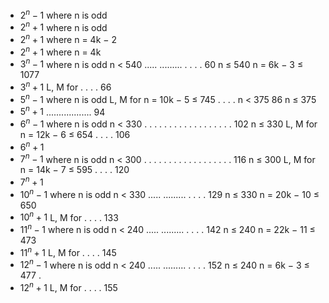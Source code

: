  * $2^n − 1$ where n is odd
 * $2^n + 1$ where n is odd
 * $2^n + 1$ where n = 4k − 2
 * $2^n + 1$ where n = 4k
 * $3^n − 1$ where n is odd      n < 540  .....      .........          . . . . 60
                   n ≤ 540             n = 6k − 3 ≤ 1077
 * $3^n + 1$                       L, M for                    . . . . 66
 * $5^n − 1$ where n is odd                 L, M for n = 10k − 5 ≤ 745 . . . .
                   n < 375                                         86
                   n ≤ 375
 * $5^n + 1$                     ..................                     94
 * $6^n − 1$ where n is odd      n < 330  . . . . . . . . . . . . . . . . . . 102
                   n ≤ 330    L, M for n = 12k − 6 ≤ 654 . . . . 106
 * $6^n + 1$
 * $7^n − 1$ where n is odd      n < 300  . . . . . . . . . . . . . . . . . . 116
                   n ≤ 300    L, M for n = 14k − 7 ≤ 595 . . . . 120
 * $7^n + 1$
 * $10^n − 1$ where n is odd      n < 330  .....      .........          . . . . 129
                   n ≤ 330             n = 20k − 10 ≤ 650
 * $10^n + 1$                       L, M for                    . . . . 133
 * $11^n − 1$ where n is odd      n < 240  .....      .........          . . . . 142
                   n ≤ 240             n = 22k − 11 ≤ 473
 * $11^n + 1$                       L, M for                    . . . . 145
 * $12^n − 1$ where n is odd      n < 240  .....      .........          . . . . 152
                   n ≤ 240             n = 6k − 3 ≤ 477 .
 * $12^n + 1$                       L, M for                    . . . . 155
